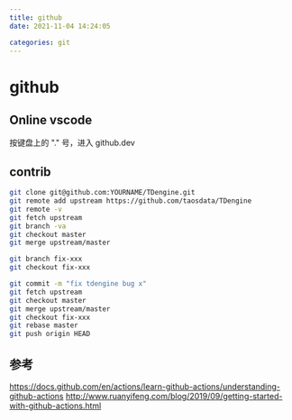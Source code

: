 ```yaml
---
title: github
date: 2021-11-04 14:24:05

categories: git
---
```


# github


## Online vscode

按键盘上的 "." 号，进入 github.dev

## contrib

```bash
git clone git@github.com:YOURNAME/TDengine.git
git remote add upstream https://github.com/taosdata/TDengine
git remote -v
git fetch upstream
git branch -va
git checkout master
git merge upstream/master

git branch fix-xxx
git checkout fix-xxx

git commit -m "fix tdengine bug x"
git fetch upstream
git checkout master
git merge upstream/master
git checkout fix-xxx
git rebase master
git push origin HEAD
```

## 参考

https://docs.github.com/en/actions/learn-github-actions/understanding-github-actions
http://www.ruanyifeng.com/blog/2019/09/getting-started-with-github-actions.html
